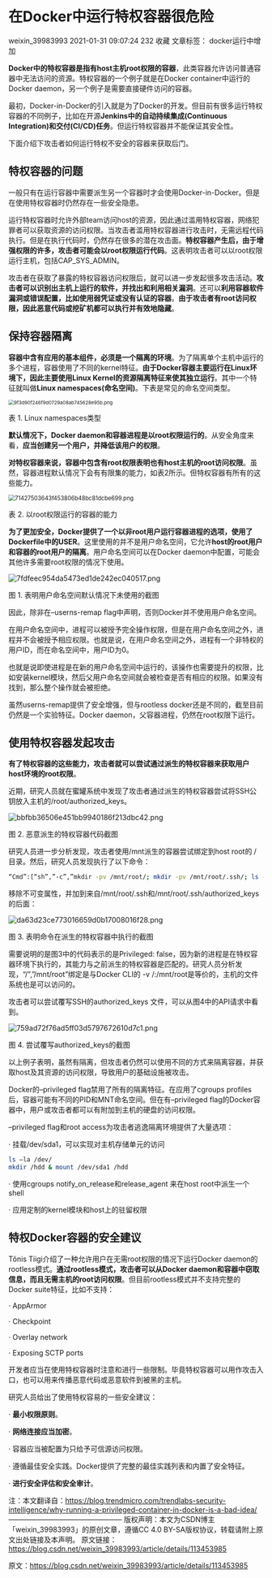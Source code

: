 # 在Docker中运行特权容器很危险

weixin_39983993 2021-01-31 09:07:24  232  收藏
文章标签： docker运行中增加

**Docker中的特权容器是指有host主机root权限的容器**，此类容器允许访问普通容器中无法访问的资源。特权容器的一个例子就是在Docker container中运行的Docker daemon，另一个例子是需要直接硬件访问的容器。

最初，Docker-in-Docker的引入就是为了Docker的开发。但目前有很多运行特权容器的不同例子，比如在开源**Jenkins中的自动持续集成(Continuous Integration)和交付(CI/CD)任务**。但运行特权容器并不能保证其安全性。

下面介绍下攻击者如何运行特权不安全的容器来获取后门。

## 特权容器的问题

一般只有在运行容器中需要派生另一个容器时才会使用Docker-in-Docker。但是在使用特权容器时仍然存在一些安全隐患。

运行特权容器时允许外部team访问host的资源，因此通过滥用特权容器，网络犯罪者可以获取资源的访问权限。当攻击者滥用特权容器进行攻击时，无需远程代码执行。但是在执行代码时，仍然存在很多的潜在攻击面。**特权容器产生后，由于增强权限的许多，攻击者可能会以root权限运行代码**。这表明攻击者可以以root权限运行主机，包括CAP_SYS_ADMIN。

攻击者在获取了暴露的特权容器访问权限后，就可以进一步发起很多攻击活动。**攻击者可以识别出主机上运行的软件，并找出和利用相关漏洞**。还可以**利用容器软件漏洞或错误配置，比如使用弱凭证或没有认证的容器**。**由于攻击者有root访问权限，因此恶意代码或挖矿机都可以执行并有效地隐藏**。

## 保持容器隔离

**容器中含有应用的基本组件，必须是一个隔离的环境**。为了隔离单个主机中运行的多个进程，容器使用了不同的kernel特征。**由于Docker容器主要运行在Linux环境下，因此主要使用Linux Kernel的资源隔离特征来使其独立运行**。其中一个特征就叫做**Linux namespaces(命名空间)**。下表是常见的命名空间类型。

<img src="https://img-blog.csdnimg.cn/img_convert/9f3d90f246f9d0729a08ab745628e95b.png" alt="9f3d90f246f9d0729a08ab745628e95b.png" style="zoom: 67%;" />

表 1. Linux namespaces类型

**默认情况下，Docker daemon和容器进程是以root权限运行的**。从安全角度来看，**应当创建另一个用户，并降低该用户的权限**。

**对特权容器来说，容器中包含有root权限表明也有host主机的root访问权限**。虽然，容器进程默认情况下会有有限集的能力，如表2所示。但特权容器有所有的这些能力。

<img src="https://img-blog.csdnimg.cn/img_convert/71427503643f453806b48bc81dcbe699.png" alt="71427503643f453806b48bc81dcbe699.png" style="zoom:80%;" />

表 2. 以root权限运行的容器的能力

**为了更加安全，Docker提供了一个以非root用户运行容器进程的选项，使用了Dockerfile中的USER**。这里使用的并不是用户命名空间，它允许**host的root用户和容器的root用户的隔离**。用户命名空间可以在Docker daemon中配置，可能会其他许多需要root权限的情况下使用。

![7fdfeec954da5473ed1de242ec040517.png](https://img-blog.csdnimg.cn/img_convert/7fdfeec954da5473ed1de242ec040517.png)

图 1. 表明用户命名空间默认情况下未使用的截图

因此，除非在–userns-remap flag中声明，否则Docker并不使用用户命名空间。

在用户命名空间中，进程可以被授予完全操作权限，但是在用户命名空间之外，进程并不会被授予相应权限。也就是说，在用户命名空间之外，进程有一个非特权的用户ID，而在命名空间中，用户ID为0。

也就是说即使进程是在新的用户命名空间中运行的，该操作也需要提升的权限，比如安装kernel模块，然后父用户命名空间就会被检查是否有相应的权限。如果没有找到，那么整个操作就会被拒绝。

虽然userns-remap提供了安全增强，但与rootless docker还是不同的，截至目前仍然是一个实验特征。Docker daemon，父容器进程，仍然在root权限下运行。

## 使用特权容器发起攻击

**有了特权容器的这些能力，攻击者就可以尝试通过派生的特权容器来获取用户host环境的root权限**。

近期，研究人员就在蜜罐系统中发现了攻击者通过派生的特权容器尝试将SSH公钥放入主机的/root/authorized_keys。

![bbfbb36506e451bb9940186f213dbc42.png](https://img-blog.csdnimg.cn/img_convert/bbfbb36506e451bb9940186f213dbc42.png)

图 2. 恶意派生的特权容器代码截图

研究人员进一步分析发现，攻击者使用/mnt派生的容器尝试绑定到host root的 /目录。然后，研究人员发现执行了以下命令：

```bash
“Cmd”:[“sh”,”-c”,”mkdir -pv /mnt/root/; mkdir -pv /mnt/root/.ssh/; ls -ld /mnt/root/.ssh/; chattr -i -a /mnt/root/.ssh/ /mnt/root/.ssh/authorized_keys”]
```

移除不可变属性，并加到来自/mnt/root/.ssh和/mnt/root/.ssh/authorized_keys的后面：

![da63d23ce773016659d0b17008016f28.png](https://img-blog.csdnimg.cn/img_convert/da63d23ce773016659d0b17008016f28.png)

图 3. 表明命令在派生的特权容器中执行的截图

需要说明的是图3中的代码表示的是Privileged: false，因为新的进程是在特权容器环境下执行的，其能力与之前派生的特权容器是匹配的。研究人员分析发现，“/”,”/mnt/root”绑定是与Docker CLI的 -v /:/mnt/root是等价的，主机的文件系统也是可以访问的。

攻击者可以尝试覆写SSH的authorized_keys 文件，可以从图4中的API请求中看到。

![759ad72f76ad5ff03d5797672610d7c1.png](https://img-blog.csdnimg.cn/img_convert/759ad72f76ad5ff03d5797672610d7c1.png)

图 4. 尝试覆写authorized_keys的截图

以上例子表明，虽然有隔离，但攻击者仍然可以使用不同的方式来隔离容器，并获取host及其资源的访问权限，导致用户的基础设施被攻击。

Docker的–privileged flag禁用了所有的隔离特征。在应用了cgroups profiles后，容器可能有不同的PID和MNT命名空间。但在有–privileged flag的Docker容器中，用户或攻击者都可以有附加到主机的硬盘的访问权限。

–privileged flag和root access为攻击者逃逸隔离环境提供了大量选项：

· 挂载/dev/sda1，可以实现对主机存储单元的访问

```bash
ls –la /dev/
mkdir /hdd & mount /dev/sda1 /hdd
```

· 使用cgroups notify_on_release和release_agent 来在host root中派生一个shell

· 应用定制的kernel模块和host上的驻留权限

## 特权Docker容器的安全建议

Tõnis Tiigi介绍了一种允许用户在无需root权限的情况下运行Docker daemon的rootless模式。**通过rootless模式，攻击者可以从Docker daemon和容器中窃取信息，而且无需主机的root访问权限**。但目前rootless模式并不支持完整的Docker suite特征，比如不支持：

· AppArmor

· Checkpoint

· Overlay network

· Exposing SCTP ports

开发者应当在使用特权容器时注意和进行一些限制。毕竟特权容器可以用作攻击入口，也可以用来传播恶意代码或恶意软件到被黑的主机。

研究人员给出了使用特权容易的一些安全建议：

· **最小权限原则**。

· **网络连接应当加密**。

· 容器应当被配置为只给予可信源访问权限。

· 遵循最佳安全实践。Docker提供了完整的最佳实践列表和内置了安全特征。

· **进行安全评估和安全审计**。



注：本文翻译自：https://blog.trendmicro.com/trendlabs-security-intelligence/why-running-a-privileged-container-in-docker-is-a-bad-idea/
————————————————
版权声明：本文为CSDN博主「weixin_39983993」的原创文章，遵循CC 4.0 BY-SA版权协议，转载请附上原文出处链接及本声明。
原文链接：https://blog.csdn.net/weixin_39983993/article/details/113453985



原文：https://blog.csdn.net/weixin_39983993/article/details/113453985